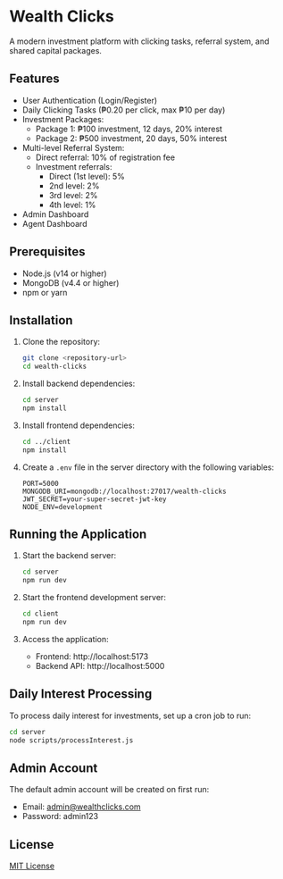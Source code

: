 # Wealth Clicks

A modern investment platform with clicking tasks, referral system, and shared capital packages.

## Features

- User Authentication (Login/Register)
- Daily Clicking Tasks (₱0.20 per click, max ₱10 per day)
- Investment Packages:
  - Package 1: ₱100 investment, 12 days, 20% interest
  - Package 2: ₱500 investment, 20 days, 50% interest
- Multi-level Referral System:
  - Direct referral: 10% of registration fee
  - Investment referrals:
    - Direct (1st level): 5%
    - 2nd level: 2%
    - 3rd level: 2%
    - 4th level: 1%
- Admin Dashboard
- Agent Dashboard

## Prerequisites

- Node.js (v14 or higher)
- MongoDB (v4.4 or higher)
- npm or yarn

## Installation

1. Clone the repository:
   ```bash
   git clone <repository-url>
   cd wealth-clicks
   ```

2. Install backend dependencies:
   ```bash
   cd server
   npm install
   ```

3. Install frontend dependencies:
   ```bash
   cd ../client
   npm install
   ```

4. Create a `.env` file in the server directory with the following variables:
   ```
   PORT=5000
   MONGODB_URI=mongodb://localhost:27017/wealth-clicks
   JWT_SECRET=your-super-secret-jwt-key
   NODE_ENV=development
   ```

## Running the Application

1. Start the backend server:
   ```bash
   cd server
   npm run dev
   ```

2. Start the frontend development server:
   ```bash
   cd client
   npm run dev
   ```

3. Access the application:
   - Frontend: http://localhost:5173
   - Backend API: http://localhost:5000

## Daily Interest Processing

To process daily interest for investments, set up a cron job to run:
```bash
cd server
node scripts/processInterest.js
```

## Admin Account

The default admin account will be created on first run:
- Email: admin@wealthclicks.com
- Password: admin123

## License

[MIT License](LICENSE) 